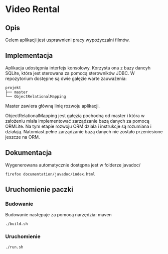 # Video Rental

## Opis
Celem aplikacji jest usprawnieni pracy wypożyczalni filmów. 

## Implementacja
Aplikacja udostępnia interfejs konsolowy. 
Korzysta ona z bazy dancyh SQLite, która jest sterowana za pomocą sterowników JDBC. 
W repozytorium dostępne są dwie gałęzie warte zauważenia:
```
projekt
├── master
└── ObjectRelationalMapping
```
Master zawiera główną linię rozwoju aplikacji. 
<p>
ObjectRelationalMapping jest gałęzią pochodną od master i która w założeniu miała implementować 
zarządzanie bazą danych za pomocą ORMLite. Na tym etapie rozwoju ORM działa i instrukcje są rozumiana
i działają. Natomiast pełne zarządzanie bazą danych nie zostało przeniesione jeszcze na ORM.
 
## Dokumentacja
Wygenerowana automatycznie dostępna jest w folderze javadoc/
 ```
 firefox documentation/javadoc/index.html
 ```
 
## Uruchomienie paczki

### Budowanie
Budowanie następuje za pomocą narzędzia: maven
```
./build.sh
```
### Uruchomienie
```
./run.sh
```